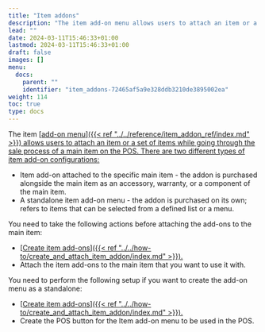 ```yaml
---
title: "Item addons"
description: "The item add-on menu allows users to attach an item or a set of items while going through the sale process of a main item on the POS."
lead: ""
date: 2024-03-11T15:46:33+01:00
lastmod: 2024-03-11T15:46:33+01:00
draft: false
images: []
menu:
  docs:
    parent: ""
    identifier: "item_addons-72465af5a9e328ddb3210de3895002ea"
weight: 114
toc: true
type: docs
---
```


The item [<ins>add-on menu<ins>]({{< ref "../../reference/item_addon_ref/index.md" >}}) allows users to attach an item or a set of items while going through the sale process of a main item on the POS. There are two different types of item add-on configurations:

- Item add-on attached to the specific main item - the addon is purchased alongside the main item as an accessory, warranty, or a component of the main item.
- A standalone item add-on menu - the addon is purchased on its own; refers to items that can be selected from a defined list or a menu. 

You need to take the following actions before attaching the add-ons to the main item:

- [<ins>Create item add-ons<ins>]({{< ref "../../how-to/create_and_attach_item_addon/index.md" >}}).
- Attach the item add-ons to the main item that you want to use it with.

You need to perform the following setup if you want to create the add-on menu as a standalone:

- [<ins>Create item add-ons<ins>]({{< ref "../../how-to/create_and_attach_item_addon/index.md" >}}).
- Create the POS button for the Item add-on menu to be used in the POS.
